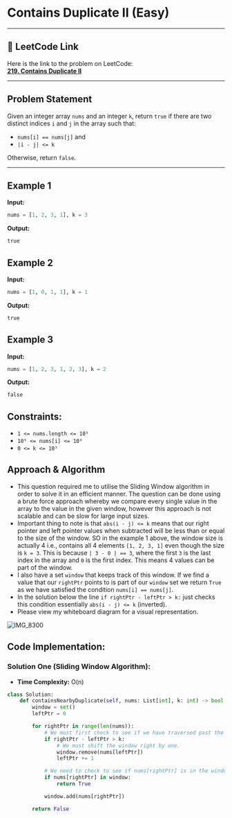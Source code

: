 # Contains Duplicate II (Easy)

---

## 🔗 LeetCode Link

Here is the link to the problem on LeetCode:  
[**219. Contains Duplicate II**](https://leetcode.com/problems/contains-duplicate-ii/)

---

## **Problem Statement**

Given an integer array `nums` and an integer `k`, return `true` if there are two distinct indices `i` and `j` in the array such that:

- `nums[i] == nums[j]` and
- `|i - j| <= k`

Otherwise, return `false`.

---

## **Example 1**

**Input:**

```python
nums = [1, 2, 3, 1], k = 3
```

**Output:**

```python
true
```

## **Example 2**

**Input:**

```python
nums = [1, 0, 1, 1], k = 1
```

**Output:**

```python
true
```

## **Example 3**

**Input:**

```python
nums = [1, 2, 3, 1, 2, 3], k = 2
```

**Output:**

```python
false
```

## Constraints:

- `1 <= nums.length <= 10⁵`
- `10⁹ <= nums[i] <= 10⁹`
- `0 <= k <= 10⁵`

## Approach & Algorithm

- This question required me to utilise the Sliding Window algorithm in order to solve it in an efficient manner. The question can be done using a brute force approach whereby we compare every single value in the array to the value in the given window, however this approach is not scalable and can be slow for large input sizes.
- Important thing to note is that `abs(i - j) <= k` means that our right pointer and left pointer values when subtracted will be less than or equal to the size of the window. SO in the example 1 above, the window size is actually 4 i.e., contains all 4 elements `[1, 2, 3, 1]` even though the size is `k = 3`. This is because `| 3 - 0 | == 3`, where the first `3` is the last index in the array and `0` is the first index. This means 4 values can be part of the window.
- I also have a set `window` that keeps track of this window. If we find a value that our `rightPtr` points to is part of our `window` set we return `True` as we have satisfied the condition `nums[i] == nums[j]`.
- In the solution below the line `if rightPtr - leftPtr > k:` just checks this condition essentially `abs(i - j) <= k` (inverted).
- Please view my whiteboard diagram for a visual representation.

![IMG_8300](https://github.com/user-attachments/assets/1c67963c-eaaa-4c46-a4b2-6aae8ea72eb3)

## Code Implementation:

### Solution One (Sliding Window Algorithm):

- **Time Complexity:** O(n)

```python
class Solution:
    def containsNearbyDuplicate(self, nums: List[int], k: int) -> bool:
        window = set()
        leftPtr = 0

        for rightPtr in range(len(nums)):
            # We must first check to see if we have traversed past the window size.
            if rightPtr - leftPtr > k:
                # We must shift the window right by one.
                window.remove(nums[leftPtr])
                leftPtr += 1

            # We need to check to see if nums[rightPtr] is in the window.
            if nums[rightPtr] in window:
                return True

            window.add(nums[rightPtr])

        return False
```
